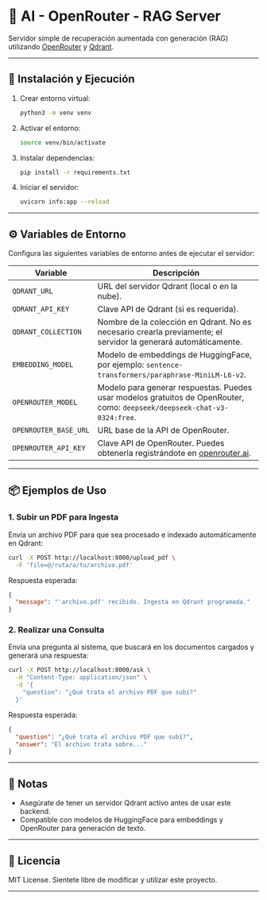 # 🧠 AI - OpenRouter - RAG Server

Servidor simple de recuperación aumentada con generación (RAG) utilizando [OpenRouter](https://openrouter.ai/) y [Qdrant](https://qdrant.tech/).

---

## 🚀 Instalación y Ejecución

1. Crear entorno virtual:
   ```bash
   python3 -m venv venv
   ```

2. Activar el entorno:
   ```bash
   source venv/bin/activate
   ```

3. Instalar dependencias:
   ```bash
   pip install -r requirements.txt
   ```

4. Iniciar el servidor:
   ```bash
   uvicorn info:app --reload
   ```

---

## ⚙️ Variables de Entorno

Configura las siguientes variables de entorno antes de ejecutar el servidor:

| Variable               | Descripción |
|------------------------|-------------|
| `QDRANT_URL`           | URL del servidor Qdrant (local o en la nube). |
| `QDRANT_API_KEY`       | Clave API de Qdrant (si es requerida). |
| `QDRANT_COLLECTION`    | Nombre de la colección en Qdrant. No es necesario crearla previamente; el servidor la generará automáticamente. |
| `EMBEDDING_MODEL`      | Modelo de embeddings de HuggingFace, por ejemplo: `sentence-transformers/paraphrase-MiniLM-L6-v2`. |
| `OPENROUTER_MODEL`     | Modelo para generar respuestas. Puedes usar modelos gratuitos de OpenRouter, como: `deepseek/deepseek-chat-v3-0324:free`. |
| `OPENROUTER_BASE_URL`  | URL base de la API de OpenRouter. |
| `OPENROUTER_API_KEY`   | Clave API de OpenRouter. Puedes obtenerla registrándote en [openrouter.ai](https://openrouter.ai). |

---

## 📦 Ejemplos de Uso

### 1. Subir un PDF para Ingesta

Envía un archivo PDF para que sea procesado e indexado automáticamente en Qdrant:

```bash
curl -X POST http://localhost:8000/upload_pdf \
  -F 'file=@/ruta/a/tu/archivo.pdf'
```

Respuesta esperada:

```json
{
  "message": "'archivo.pdf' recibido. Ingesta en Qdrant programada."
}
```

### 2. Realizar una Consulta

Envía una pregunta al sistema, que buscará en los documentos cargados y generará una respuesta:

```bash
curl -X POST http://localhost:8000/ask \
  -H "Content-Type: application/json" \
  -d '{
    "question": "¿Qué trata el archivo PDF que subí?"
  }'
```

Respuesta esperada:

```json
{
  "question": "¿Qué trata el archivo PDF que subí?",
  "answer": "El archivo trata sobre..."
}
```

---

## 📝 Notas

- Asegúrate de tener un servidor Qdrant activo antes de usar este backend.
- Compatible con modelos de HuggingFace para embeddings y OpenRouter para generación de texto.

---

## 🧩 Licencia

MIT License. Sientete libre de modificar y utilizar este proyecto.

---